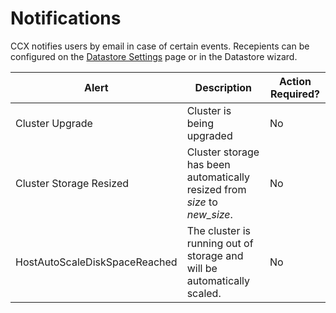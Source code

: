 # Notifications
CCX notifies users by email in case of certain events.
Recepients can be configured on the [Datastore Settings](/docs/user/Howto/Datastore-settings#notifications-in-ccx) page or in the Datastore wizard.

 
| **Alert** | **Description** | **Action Required?** |
| ---------- | --------------- | -------------------- |
| Cluster Upgrade | Cluster is being upgraded | No |
| Cluster Storage Resized| Cluster storage has been automatically resized from *size* to *new_size*. | No |
| HostAutoScaleDiskSpaceReached| The cluster is running out of storage and will be automatically scaled. | No |
